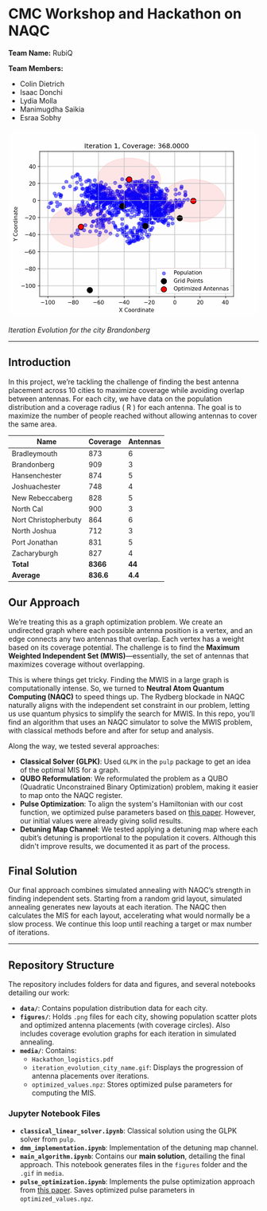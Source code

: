 # CMC Workshop and Hackathon on NAQC
**Team Name:** RubiQ

**Team Members:**
- Colin Dietrich
- Isaac Donchi
- Lydia Molla
- Manimugdha Saikia
- Esraa Sobhy

![Iteration Evolution](media/iteration_evolution_Brandonberg.gif)

*Iteration Evolution for the city Brandonberg*

---

## Introduction

In this project, we’re tackling the challenge of finding the best antenna placement across 10 cities to maximize coverage while avoiding overlap between antennas. For each city, we have data on the population distribution and a coverage radius \( R \) for each antenna. The goal is to maximize the number of people reached without allowing antennas to cover the same area.

| Name                | Coverage | Antennas |
|---------------------|----------|----------|
| Bradleymouth        | 873      | 6        |
| Brandonberg         | 909      | 3        |
| Hansenchester       | 874      | 5        |
| Joshuachester       | 748      | 4        |
| New Rebeccaberg     | 828      | 5        |
| North Cal           | 900      | 3        |
| Nort Christopherbuty| 864      | 6        |
| North Joshua        | 712      | 3        |
| Port Jonathan       | 831      | 5        |
| Zacharyburgh        | 827      | 4        |
| **Total**           | **8366** | **44**   |
| **Average**         | **836.6**| **4.4**  |

## Our Approach

We’re treating this as a graph optimization problem. We create an undirected graph where each possible antenna position is a vertex, and an edge connects any two antennas that overlap. Each vertex has a weight based on its coverage potential. The challenge is to find the **Maximum Weighted Independent Set (MWIS)**—essentially, the set of antennas that maximizes coverage without overlapping.

This is where things get tricky. Finding the MWIS in a large graph is computationally intense. So, we turned to **Neutral Atom Quantum Computing (NAQC)** to speed things up. The Rydberg blockade in NAQC naturally aligns with the independent set constraint in our problem, letting us use quantum physics to simplify the search for MWIS. In this repo, you’ll find an algorithm that uses an NAQC simulator to solve the MWIS problem, with classical methods before and after for setup and analysis.

Along the way, we tested several approaches:

- **Classical Solver (GLPK)**: Used `GLPK` in the `pulp` package to get an idea of the optimal MIS for a graph.
- **QUBO Reformulation**: We reformulated the problem as a QUBO (Quadratic Unconstrained Binary Optimization) problem, making it easier to map onto the NAQC register.
- **Pulse Optimization**: To align the system's Hamiltonian with our cost function, we optimized pulse parameters based on [this paper](https://arxiv.org/abs/2202.09372). However, our initial values were already giving solid results.
- **Detuning Map Channel**: We tested applying a detuning map where each qubit’s detuning is proportional to the population it covers. Although this didn't improve results, we documented it as part of the process.

## Final Solution

Our final approach combines simulated annealing with NAQC’s strength in finding independent sets. Starting from a random grid layout, simulated annealing generates new layouts at each iteration. The NAQC then calculates the MIS for each layout, accelerating what would normally be a slow process. We continue this loop until reaching a target or max number of iterations.

---

## Repository Structure

The repository includes folders for data and figures, and several notebooks detailing our work:

- **`data/`**: Contains population distribution data for each city.
- **`figures/`**: Holds `.png` files for each city, showing population scatter plots and optimized antenna placements (with coverage circles). Also includes coverage evolution graphs for each iteration in simulated annealing.
- **`media/`**: Contains:
    - `Hackathon_logistics.pdf`
    - `iteration_evolution_city_name.gif`: Displays the progression of antenna placements over iterations.
    - `optimized_values.npz`: Stores optimized pulse parameters for computing the MIS.

### Jupyter Notebook Files

- **`classical_linear_solver.ipynb`**: Classical solution using the GLPK solver from `pulp`.
- **`dmm_implementation.ipynb`**: Implementation of the detuning map channel.
- **`main_algorithm.ipynb`**: Contains our **main solution**, detailing the final approach. This notebook generates files in the `figures` folder and the `.gif` in `media`.
- **`pulse_optimization.ipynb`**: Implements the pulse optimization approach from [this paper](https://arxiv.org/abs/2202.09372). Saves optimized pulse parameters in `optimized_values.npz`.
